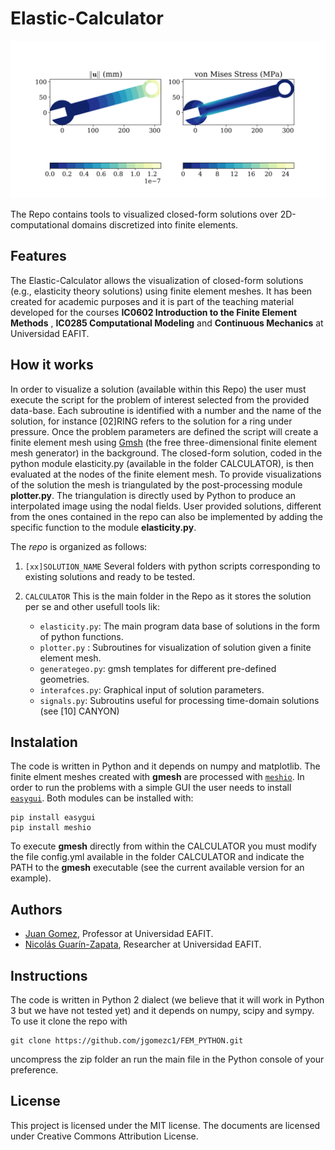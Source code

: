 # Elastic-Calculator


![Displacement field in a wrench.](./CALCULATOR/img/wrench.png)

The Repo contains tools to visualized closed-form solutions over 2D-computational domains discretized into finite elements.

## Features
The Elastic-Calculator allows the visualization of closed-form solutions (e.g., elasticity theory solutions) using finite element meshes. It has been  created for academic purposes and it is part of the teaching material developed for the courses **IC0602 Introduction to the Finite Element Methods** , **IC0285 Computational Modeling** and **Continuous Mechanics** at Universidad EAFIT.

## How it works
In order to visualize a solution (available within this Repo) the user must execute the script for the problem of interest selected from the provided data-base. Each subroutine is identified with a number and the name of the solution, for instance [02]RING refers to the solution for a ring under pressure. Once the problem parameters are defined the script will create a finite element mesh using [Gmsh](http://gmsh.info/) (the free three-dimensional finite element mesh generator) in the background. The closed-form solution, coded in the python module elasticity.py (available in the folder CALCULATOR), is then evaluated at the nodes of the finite element mesh. To provide visualizations of the solution the mesh is triangulated by the post-processing module **plotter.py**. The triangulation is directly used by Python to produce an interpolated image using the nodal fields. User provided solutions, different from the ones contained in the repo can also be implemented by adding the specific function to the module **elasticity.py**.

The _repo_ is organized as follows:

1. `[xx]SOLUTION_NAME` Several folders with python scripts corresponding to existing solutions and ready to be tested.
2. `CALCULATOR` This is the main folder in the Repo as it stores the solution per se and other usefull tools lik: 

    - `elasticity.py`: The main program data base of solutions in the form of python functions.
    - `plotter.py`   : Subroutines for visualization of solution given a finite element mesh.
    - `generategeo.py`: gmsh templates for different pre-defined geometries.
    - `interafces.py`: Graphical input of solution parameters.
    - `signals.py`: Subroutins useful for processing time-domain solutions (see [10] CANYON)

## Instalation
The code is written in Python and it depends on numpy and matplotlib. The finite elment meshes created with **gmesh** are processed with [`meshio`](https://github.com/nschloe/meshio). In order to run the problems with a simple GUI the user needs to install [`easygui`](http://easygui.readthedocs.org/en/master/).  Both modules can be installed with:

    pip install easygui
    pip install meshio

To execute **gmesh** directly from within the CALCULATOR you must modify the file config.yml available in the folder CALCULATOR and indicate the PATH to the **gmesh** executable (see the current available version for an example).

## Authors
- [Juan Gomez](http://www.eafit.edu.co/docentes-investigadores/Paginas/juan-gomez.aspx), Professor at Universidad EAFIT.
- [Nicolás Guarín-Zapata](https://github.com/nicoguaro), Researcher at Universidad EAFIT.

## Instructions

The code is written in Python 2 dialect (we believe that it will work in Python 3 but we have not tested yet) and it depends on numpy, scipy and sympy. To use it clone the repo with

    git clone https://github.com/jgomezc1/FEM_PYTHON.git
   
uncompress the zip folder an run the main file in the Python console of your
preference.

## License

This project is licensed under the MIT license. The documents are licensed under Creative Commons Attribution License.
